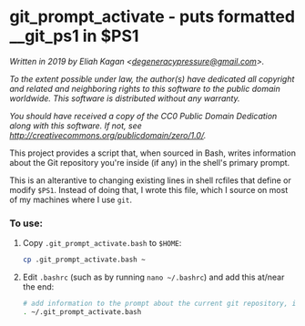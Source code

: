 # git\_prompt\_activate - puts formatted \_\_git\_ps1 in $PS1

*Written in 2019 by Eliah Kagan \<degeneracypressure@gmail.com\>.*

*To the extent possible under law, the author(s) have dedicated all copyright
and related and neighboring rights to this software to the public domain
worldwide. This software is distributed without any warranty.*

*You should have received a copy of the CC0 Public Domain Dedication along with
this software. If not, see
<http://creativecommons.org/publicdomain/zero/1.0/>.*

This project provides a script that, when sourced in Bash, writes information
about the Git repository you're inside (if any) in the shell's primary prompt.

This is an alterantive to changing existing lines in shell rcfiles that define
or modify `$PS1`. Instead of doing that, I wrote this file, which I source on
most of my machines where I use `git`.

### To use:

1. Copy `.git_prompt_activate.bash` to `$HOME`:

    ```sh
    cp .git_prompt_activate.bash ~
    ```

2. Edit `.bashrc` (such as by running `nano ~/.bashrc`) and add this at/near the end:

    ```bash
    # add information to the prompt about the current git repository, if any
    . ~/.git_prompt_activate.bash
    ```
